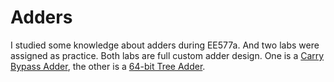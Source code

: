 # Adders

I studied some knowledge about adders during EE577a. And two labs were assigned as practice. Both labs are full custom adder design. One is a [Carry Bypass Adder](https://github.com/CWang24/Adders/blob/master/Carry%20Bypass%20Adder.md), the other is a [64-bit Tree Adder](https://github.com/CWang24/Adders/blob/master/64-bit%20Tree%20Adder.md).
